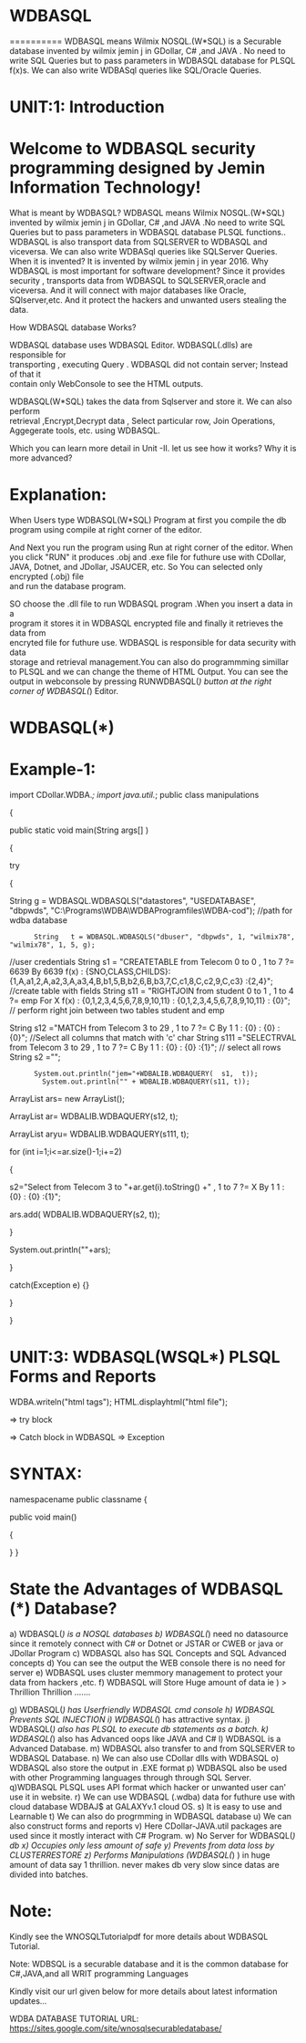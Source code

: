 # WDBASQL
==========
WDBASQL  means   Wilmix  NOSQL.(W*SQL) is  a  Securable  database  invented  by  wilmix  jemin  j  in  GDollar, C# ,and JAVA  .
No  need  to  write  SQL Queries but  to  pass  parameters  in  WDBASQL  database for PLSQL f(x)s. 
We can  also   write   WDBASql queries  like    SQL/Oracle  Queries.



UNIT:1: Introduction
==========================

Welcome  to    WDBASQL  security  programming  designed   by Jemin Information  Technology!
=====================================================================================================

What  is  meant   by  WDBASQL?
WDBASQL  means   Wilmix  NOSQL.(W*SQL)  invented  by  wilmix  jemin  j  in  GDollar,
C# ,and JAVA  .No  need  to  write  SQL Queries
but  to  pass  parameters  in  WDBASQL  database  PLSQL  functions.. WDBASQL  is  also
transport   data  from  SQLSERVER  to   WDBASQL  and  viceversa.
We can  also   write   WDBASql queries  like    SQLServer  Queries.
When  it  is   invented?
It  is  invented   by  wilmix jemin  j   in   year 2016.
Why  WDBASQL  is  most  important  for  software  development?
Since  it  provides  security  ,  transports  data  from   WDBASQL  to  SQLSERVER,oracle
and  viceversa.  And  it  will  connect   with  major   databases  like   Oracle,
SQlserver,etc. And  it  protect   the  hackers   and  unwanted   users 
stealing  the  data.

How  WDBASQL  database  Works?

WDBASQL    database  uses  WDBASQL  Editor.  WDBASQL(.dlls)    are responsible    for  
transporting  ,  executing   Query .  WDBASQL   did  not  contain  server; Instead  of that    it  
contain   only   WebConsole    to  see  the  HTML  outputs.

WDBASQL(W*SQL)  takes    the  data   from  Sqlserver  and   store  it.  We can  also   perform  
retrieval ,Encrypt,Decrypt   data , Select  particular  row, Join Operations, Aggegerate  tools,
etc. using  WDBASQL.

Which  you  can   learn  more  detail   in  Unit -II.
let  us   see  how  it  works? Why  it is     more  advanced?

Explanation:
===========

When  Users   type  WDBASQL(W*SQL)  Program   at  first  you  compile   the  db  program
using  compile   at  right  corner   of  the  editor.

And  Next  you   run the program    using   Run at   right   corner   of  the  editor.
When  you click  "RUN"  it   produces  .obj and  .exe  file  for  futhure  use    with   CDollar,
JAVA, Dotnet,   and  JDollar, JSAUCER,  etc.  So  You  can   selected  only   encrypted  (.obj)  file  
and  run   the  database   program.

SO  choose    the  .dll  file  to  run  WDBASQL   program .When  you    insert    a  data  in   a   
program   it  stores   it  in  WDBASQL encrypted  file  and  finally    it  retrieves   the  data    from  
encryted  file   for  futhure  use. WDBASQL   is  responsible    for  data security  with  data  
storage  and  retrieval management.You can   also    do  programmming   simillar  to  PLSQL
and  we can  change  the  theme   of  HTML  Output. You  can  see  the   output  in webconsole
by  pressing   RUNWDBASQL(*) button   at  the  right  corner  of  WDBASQL(*)  Editor.  



WDBASQL(*)
==========

Example-1:
=============
import  CDollar.WDBA.*;
import  java.util.*;
public class  manipulations

{


public  static   void  main(String  args[] )

{

try

{

String g = WDBASQL.WDBASQLS("datastores", "USEDATABASE", "dbpwds", "C:\\Programs\\WDBA\\WDBAProgramfiles\\WDBA-cod");  //path for  wdba   database

           


          String   t = WDBASQL.WDBASQLS("dbuser", "dbpwds", 1, "wilmix78", "wilmix78", 1, 5, g);
//user  credentials
           String s1 = "CREATETABLE from Telecom 0 to 0 , 1 to 7 ?= 6639 By 6639 f(x) : {SNO,CLASS,CHILDS}: {1,A,a1,2,A,a2,3,A,a3,4,B,b1,5,B,b2,6,B,b3,7,C,c1,8,C,c2,9,C,c3} :{2,4}";
//create   table    with  fields
            String s11 = "RIGHTJOIN from student 0 to 1 , 1 to 4 ?= emp For X f(x) : {0,1,2,3,4,5,6,7,8,9,10,11} : {0,1,2,3,4,5,6,7,8,9,10,11} : {0}";
// perform  right  join  between   two  tables   student  and  emp


String  s12 ="MATCH from Telecom 3 to 29 , 1 to 7 ?= C By 1 1 : {0} : {0} :{0}";
//Select  all  columns   that   match   with  'c'  char
String  s111 ="SELECTRVAL from Telecom 3 to 29 , 1 to 7 ?= C By 1 1 : {0} : {0} :{1}";
// select  all  rows   
String   s2 ="";

    

      
          System.out.println("jem="+WDBALIB.WDBAQUERY(  s1,  t));
            System.out.println("" + WDBALIB.WDBAQUERY(s11, t));

ArrayList ars= new  ArrayList();

ArrayList ar= WDBALIB.WDBAQUERY(s12, t);

ArrayList aryu= WDBALIB.WDBAQUERY(s111, t);

for  (int  i=1;i<=ar.size()-1;i+=2)

{

s2="Select from Telecom 3 to "+ar.get(i).toString() +" , 1 to 7 ?= X By 1 1 : {0} : {0} :{1}";

 ars.add( WDBALIB.WDBAQUERY(s2, t));




}



System.out.println(""+ars);

}


catch(Exception  e)  {}




}



}







UNIT:3: WDBASQL(WSQL*)  PLSQL Forms and Reports
==============================================

WDBA.writeln("html tags");
HTML.displayhtml("html file");

<TRY>  =>  try block

<CATCH>  =>  Catch block in  WDBASQL
<EXE>  => Exception

SYNTAX:
=======

<WNOSQL>
<PACK>

<DATALIB>  namespacename
<DATA>
public  <CLASS>  classname
{



public void main() 


{

<!WDBASQL  Statements  !>

}
}

</DATA>





State    the  Advantages  of  WDBASQL (*)   Database?
======================================================

a)  WDBASQL(*)   is   a  NOSQL  databases
b)  WDBASQL(*)   need  no  datasource  since  it  remotely connect  with
C# or  Dotnet  or  JSTAR  or  CWEB  or  java  or  JDollar  Program 
c) WDBASQL    also   has     SQL  Concepts  and  SQL  Advanced  concepts
d)  You    can  see  the    output    the   WEB  console
there  is  no  need   for   server
e)  WDBASQL    uses   cluster  memmory  management  to  protect  your
data   from  hackers ,etc.
f)  WDBASQL  will  Store   Huge  amount  of  data
ie  )  > Thrillion  Thrillion …….

g)  WDBASQL(*)    has   Userfriendly   WDBASQL cmd console
h) WDBASQL   Prevents   SQL  INJECTION
i) WDBASQL(*)  has  attractive  syntax.
j)  WDBASQL(*)   also   has   PLSQL to  execute  db
statements   as a batch.
k)  WDBASQL(*)  also  has   Advanced   oops   like  JAVA
and  C# 
l)  WDBASQL  is  a  Advanced   Database.
m)  WDBASQL  also  transfer  to   and  from   SQLSERVER  to WDBASQL Database.
n)  We  can  also   use  CDollar    dlls   with  WDBASQL
o)  WDBASQL   also  store  the  output  in  .EXE  format
p) WDBASQL  also  be  used   with  other  Programming languages  through
through  SQL  Server.   
q)WDBASQL  PLSQL  uses  API  format
which  hacker  or  unwanted  user   can'  use   it  in website.
r) We  can  use   WDBASQL  (.wdba)  data   for  futhure
use  with  cloud   database   WDBAJ$  at  GALAXYv.1  cloud  OS.
s)  It  is    easy  to use   and   Learnable
t) We  can  also   do  progrmming   in  WDBASQL  database
u) We  can  also  construct forms   and  reports 
v)  Here   CDollar-JAVA.util  packages  are used
since   it  mostly  interact with  C#  Program.
w)  No  Server    for  WDBASQL(*) db
x)  Occupies  only  less  amount  of  safe
y) Prevents   from  data  loss  by  CLUSTERRESTORE
z) Performs   Manipulations (WDBASQL(*) )  in
huge  amount  of  data  say   1 thrillion.
never makes   db  very  slow   since  datas  are  divided  into
batches.





Note:
======
Kindly   see    the  WNOSQLTutorialpdf   for  more   details  about  WDBASQL  Tutorial.

Note:  WDBSQL   is  a  securable  database   and  it  is  the  common   database  for  C#,JAVA,and  all  WRIT  programming Languages




Kindly  visit  our   url  given  below   for  more  details  about latest information updates...

WDBA DATABASE TUTORIAL URL:   https://sites.google.com/site/wnosqlsecurabledatabase/



